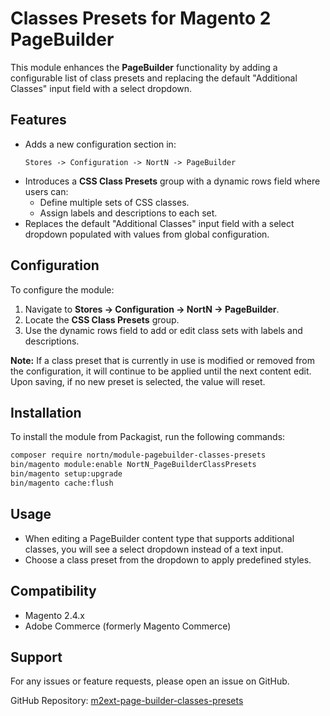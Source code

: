 # Classes Presets for Magento 2 PageBuilder

This module enhances the **PageBuilder** functionality by adding a configurable list of class presets and replacing the default "Additional Classes" input field with a select dropdown.

## Features
- Adds a new configuration section in:
  ```
  Stores -> Configuration -> NortN -> PageBuilder
  ```
- Introduces a **CSS Class Presets** group with a dynamic rows field where users can:
  - Define multiple sets of CSS classes.
  - Assign labels and descriptions to each set.
- Replaces the default "Additional Classes" input field with a select dropdown populated with values from global configuration.

## Configuration
To configure the module:
1. Navigate to **Stores -> Configuration -> NortN -> PageBuilder**.
2. Locate the **CSS Class Presets** group.
3. Use the dynamic rows field to add or edit class sets with labels and descriptions.

**Note:** If a class preset that is currently in use is modified or removed from the configuration, it will continue to be applied until the next content edit. Upon saving, if no new preset is selected, the value will reset.

## Installation
To install the module from Packagist, run the following commands:
```sh
composer require nortn/module-pagebuilder-classes-presets
bin/magento module:enable NortN_PageBuilderClassPresets
bin/magento setup:upgrade
bin/magento cache:flush
```

## Usage
- When editing a PageBuilder content type that supports additional classes, you will see a select dropdown instead of a text input.
- Choose a class preset from the dropdown to apply predefined styles.

## Compatibility
- Magento 2.4.x
- Adobe Commerce (formerly Magento Commerce)

## Support
For any issues or feature requests, please open an issue on GitHub.

GitHub Repository: [m2ext-page-builder-classes-presets](https://github.com/norton-nimnul/m2ext-page-builder-classes-presets)

